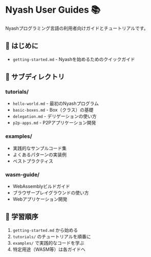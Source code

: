 # Nyash User Guides 📚

Nyashプログラミング言語の利用者向けガイドとチュートリアルです。

## 🚀 はじめに
- `getting-started.md` - Nyashを始めるためのクイックガイド

## 📖 サブディレクトリ

### tutorials/
- `hello-world.md` - 最初のNyashプログラム
- `basic-boxes.md` - Box（クラス）の基礎
- `delegation.md` - デリゲーションの使い方
- `p2p-apps.md` - P2Pアプリケーション開発

### examples/
- 実践的なサンプルコード集
- よくあるパターンの実装例
- ベストプラクティス

### wasm-guide/
- WebAssemblyビルドガイド
- ブラウザープレイグラウンドの使い方
- Webアプリケーション開発

## 🎯 学習順序
1. `getting-started.md` から始める
2. `tutorials/` のチュートリアルを順番に
3. `examples/` で実践的なコードを学ぶ
4. 特定用途（WASM等）は各ガイドへ